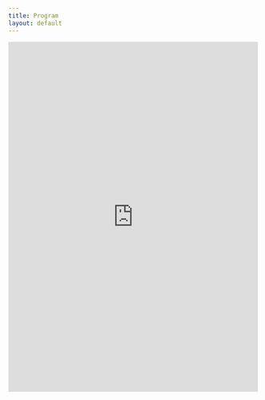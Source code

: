 ```yaml
---
title: Program
layout: default
---
```


 
<embed src="https://saltconf.github.io/salt35/assets/schedule.pdf" width="500" height="700" type="application/pdf" />

<!---

<script type="text/javascript">
   function lightning(cls, arr) {
       var rows = document.getElementsByClassName(cls);
       for (var i = 0; i < rows.length; i++) {
	         rows[i].classList.toggle("hidden");
       }
       document.getElementById(arr).classList.toggle("collapsed");
   }
</script>

All talks and posters at SALT35 will take place in the Science Center at 1 Oxford Street, just outside Harvard Yard.


<p>
  <b>NB:</b> This schedule is preliminary and subject to change.
</p>

{% assign lightning_bin = 0 %}
{% assign lightning_bin_str = "One" %}

{% for day in site.data.program %}

<h2 id="{{ day.day }}">{{ day.date }}</h2>

<table class="program">
  <tbody>
    {% for event in day.events %}
    {% if event.type == "talk_session" %}
      {% assign chair = site.data.people[event.chairid] %}
      <tr class="talkChairinfo">
        <td colspan="3">
          {{ event.name }} // chair: <a href="{{ chair.website }}" class="chairName">{{ chair.name }}</a>
        </td>
      </tr>
      {% for talk in event.subevents %}
        {% assign talkinfo = site.data.presentations.talks[talk.talkid] %}
        <tr class="talk">
          <td class="time">{{ talk.time }}</td>
          <td class="title">
            {% if talkinfo.abstract_formats contains "md" %}
              <a href="/salt34/abstracts/{{ talk.talkid }}.html">{{ talkinfo.title }}</a>
            {% elsif talkinfo.abstract_formats contains "pdf" %}
              <a href="/salt34/abstracts/{{ talk.talkid }}.pdf">{{ talkinfo.title }}</a>
            {% else %}
              {{ talkinfo.title }}
            {% endif %}
            {% if talkinfo.materials_format != null %}
              [<a href="{{ site.baseurl }}/presentation-materials/{{ talk.talkid }}.{{ talkinfo.materials_format }}">{{ talkinfo.materials_type }}</a>]
            {% endif %}
          </td>
          <td class="authors">
            {% for authorid in talkinfo.authors %}
              {% assign author = site.data.people[authorid] %}
              {% if author.website != null %}
                <a class="authorwebsite" href="{{ author.website }}">{{ author.name }}</a>
              {% else %}
                {{ author.name }}
              {% endif %}
              {% unless forloop.last %}<br/>{% endunless %}
            {% endfor %}
          </td>
        </tr>
      {% endfor %}
    {% elsif event.type == "welcome" %}
    {% assign chair = site.data.people[event.chairid] %}
    <tr>
      <td class="time">{{ event.time }}</td>
      <td class="title" colspan="2">{{ event.name }} by <a href="{{ chair.website }}">{{ chair.name }}</a></td>
    </tr>
    {% elsif event.type == "keynote" %}
    {% assign talkinfo = site.data.presentations.keynotes[event.talkid] %}
    {% assign chair = site.data.people[event.chairid] %}
    <tr class="invitedChairinfo"><td colspan="3">Invited Talk // chair: <a href="{{ chair.website }}" class="chairName">{{ chair.name }}</a></td></tr>
    <tr class="invited">
      <td class="time">{{ event.time }}</td>
      <td class="title">
      {% if talkinfo.abstract_formats contains "md" %}
      <a href="/salt34/abstracts/{{ event.talkid }}.html">{{ talkinfo.title }}</a>
      {% elsif talkinfo.abstract_formats contains "pdf" %}
      <a href="/salt34/abstracts/{{ event.talkid }}.pdf">{{ talkinfo.title }}</a>
      {% else %}
      {{ talkinfo.title }}
      {% endif %}
      {% if talkinfo.materials_format != null %}
        [<a href="{{ site.baseurl }}/presentation-materials/{{ event.talkid }}.{{ talkinfo.materials_format }}">{{ talkinfo.materials_type }}</a>]
      {% endif %}
      </td>
      <td class="authors">
        {% for authorid in talkinfo.authors %}
          {% assign author = site.data.people[authorid] %}
          {% if author.website != null %}
          <a class="authorwebsite" href="{{ author.website }}">{{ author.name }}</a>
          {% else %}
          {{ author.name }}
          {% endif %}
          {% unless forloop.last %}<br/>{% endunless %}
        {% endfor %}
      </td>
    </tr>
    {% elsif event.type == "workshop" %}
    {% assign chair = site.data.people[event.chairid] %}
    <tr class="posterChairinfo"><td colspan="3">SALTED Workshop // chair: <a href="{{ chair.website }}" class="chairName">{{ chair.name }}</a></td></tr>
    <tr class="poster">
      <td class="time">{{ event.time }}</td>
      <td class="title" colspan="2"><a href="{{ site.baseurl }}/salted/">{{ event.name }}</a></td>
    </tr>
    {% elsif event.type == "lightning" %}
    {% assign chair = site.data.people[event.chairid] %}
    <tr class="posterChairinfo"><td colspan="3">Lightning Talk Session // chair: <a href="{{ chair.website }}" class="chairName">{{ chair.name }}</a></td></tr>
    <tr class="postertalk">
      <td class="time">{{ event.time }}</td>
      <td class="title" colspan="2">
        <span id="light{{ lightning_bin_str }}PosterArr" class="collapsed"></span>
        <a id="light{{ lightning_bin_str }}PosterSwitch" href="javascript:void(0)" onclick="lightning('posterInfoLight{{ lightning_bin_str }}', 'light{{ lightning_bin_str }}PosterArr')">{{ event.name }}</a>
      </td>
    </tr>
    {% for posterinfo in site.data.presentations.posters %}
      {% if lightning_bin == posterinfo[1].lightning_bin %}
      <tr class="posterInfoLight{{ lightning_bin_str }} hidden">
        <td class="time">&nbsp;</td>
        <td class="title">
        {% if posterinfo[1].abstract_formats contains "md" %}
        <a href="/salt34/abstracts/{{ posterinfo[0] }}.html">{{ posterinfo[1].title }}</a>
        {% elsif posterinfo[1].abstract_formats contains "pdf" %}
        <a href="/salt34/abstracts/{{ posterinfo[0] }}.pdf">{{ posterinfo[1].title }}</a>
        {% else %}
        {{ posterinfo[1].title }}
        {% endif %}
        {% if posterinfo[1].materials_format != null %}
          [<a href="{{ site.baseurl }}/presentation-materials/{{ posterinfo[0] }}.{{ posterinfo[1].materials_format }}">poster</a>]
        {% endif %}
        </td>
        <td class="authors">
        {% for authorid in posterinfo[1].authors %}
          {% assign author = site.data.people[authorid] %}
          {% if author.website != null %}
          <a class="authorwebsite" href="{{ author.website }}">{{ author.name }}</a>
          {% else %}
          {{ author.name }}
          {% endif %}
          {% unless forloop.last %}<br/>{% endunless %}
        {% endfor %}
        </td>
      </tr>
      {% endif %}
    {% endfor %}
    {% assign lightning_bin = 1 %}
    {% assign lightning_bin_str = "Two" %}
    {% elsif event.type == "poster" %}
    <tr class="posterChairinfo"><td colspan="3">Poster Session</td></tr>
    <tr class="postertalk">
      <td class="time">{{ event.time }}</td>
      <td class="title" colspan="2">{{ event.name }}</td>
    </tr>
    {% else %}
    <tr class="{{ event.type }}">
      <td class="time">{{ event.time }}</td>
      <td class="title" colspan="2">{{ event.name }}</td>
      <td></td>
    </tr>
    {% endif %}
    {% endfor %}
  </tbody>
</table>

{% endfor %}

 --->

